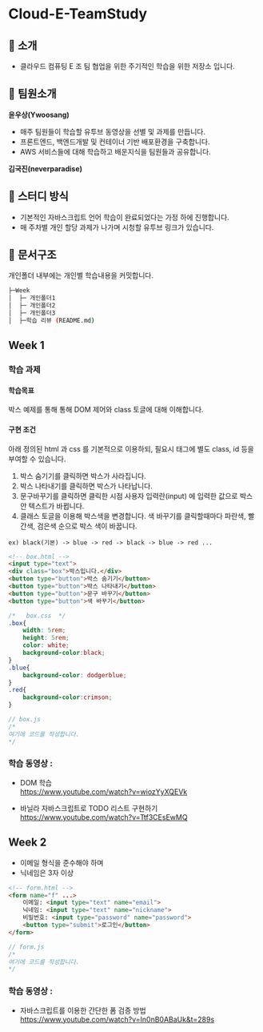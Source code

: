 # Cloud-E-TeamStudy

## 📣 소개 
- 클라우드 컴퓨팅 E 조 팀 협업을 위한 주기적인 학습을 위한 저장소 입니다. 

## 🙋 팀원소개 

**윤우상(Ywoosang)**

- 매주 팀원들이 학습할 유투브 동영상을 선별 및 과제를 만듭니다.
- 프론트엔드, 백엔드개발 및 컨테이너 기반 배포환경을 구축합니다.
- AWS 서비스들에 대해 학습하고 배운지식을 팀원들과 공유합니다.


**김국진(neverparadise)**







## 📝 스터디 방식
- 기본적인 자바스크립트 언어 학습이 완료되었다는 가정 하에 진행합니다.  
- 매 주차별 개인 할당 과제가 나가며 시청할 유투브 링크가 있습니다.

## 📑 문서구조 
개인폴더 내부에는 개인별 학습내용을 커밋합니다. 
```sh  
├─Week
│  ├─ 개인폴더1
│  ├─ 개인폴더2
│  ├─ 개인폴더3
│  ├─학습 리뷰 (README.md) 
```


## Week 1

### 학습 과제

#### 학습목표
박스 예제를 통해 통해 DOM 제어와 class 토글에 대해 이해합니다.  
#### 구현 조건
아래 정의된 html 과 css 를 기본적으로 이용하되, 필요시 태그에 별도 class, id 등을 부여할 수 있습니다.  
1. 박스 숨기기를 클릭하면 박스가 사라집니다.  
2. 박스 나타내기를 클릭하면 박스가 나타납니다.  
3. 문구바꾸기를 클릭하면 클릭한 시점 사용자 입력란(input) 에 입력한 값으로 박스 안 텍스트가 바뀝니다.  
4. 클래스 토글을 이용해 박스색을 변경합니다. 색 바꾸기를 클릭할때마다 파란색, 빨간색, 검은색 순으로 박스 색이 바꿉니다.   
```
ex) black(기본) -> blue -> red -> black -> blue -> red ... 
```


```html
<!-- box.html -->
<input type="text"> 
<div class="box">박스입니다.</div>
<button type="button">박스 숨기기</button>
<button type="button">박스 나타내기</button>
<button type="button">문구 바꾸기</button>
<button type="button">색 바꾸기</button>
```

```css
/*   box.css  */
.box{
    width: 5rem;
    height: 5rem;
    color: white;
    background-color:black; 
}
.blue{
    background-color: dodgerblue;
}
.red{
    background-color:crimson;
}
```
 

```js
// box.js
/*
여기에 코드를 작성합니다.
*/
```

### 학습 동영상 :  
- DOM 학습  
https://www.youtube.com/watch?v=wiozYyXQEVk

- 바닐라 자바스크립트로 TODO 리스트 구현하기  
https://www.youtube.com/watch?v=Ttf3CEsEwMQ


## Week 2

- 이메일 형식을 준수해야 하며 
- 닉네임은 3자 이상 
```html
<!-- form.html -->
<form name="f" ...>
    이메일: <input type="text" name="email">
    닉네임: <input type="text" name="nickname">
    비밀번호: <input type="password" name="password">
    <button type="submit">로그인</button>
</form>
```

```js
// form.js
/*
여기에 코드를 작성합니다.
*/
```


### 학습 동영상 :  

- 자바스크립트를 이용한 간단한 폼 검증 방법  
https://www.youtube.com/watch?v=In0nB0ABaUk&t=289s  

 


